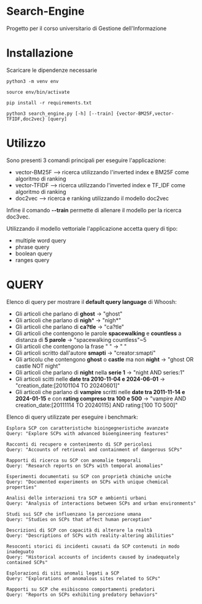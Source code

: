 # Search-Engine

Progetto per il corso universitario di Gestione dell'Informazione

# Installazione

Scaricare le dipendenze necessarie
    
    python3 -m venv env
    
    source env/bin/activate
    
    pip install -r requirements.txt
    
    python3 search_engine.py [-h] [--train] {vector-BM25F,vector-TFIDF,doc2vec} [query]

# Utilizzo
Sono presenti 3 comandi principali per eseguire l'applicazione:
* vector-BM25F --> ricerca utilizzando l'inverted index e BM25F come algoritmo di ranking
* vector-TFIDF --> ricerca utilizzando l'inverted index e TF_IDF come algoritmo di ranking
* doc2vec --> ricerca e ranking utilizzando il modello doc2vec

Infine il comando **--train** permette di allenare il modello per la ricerca doc3vec.
  
Utilizzando il modello vettoriale l'applicazione accetta query di tipo:
* multiple word query
* phrase query
* boolean query
* ranges query

# QUERY
Elenco di query per mostrare il **default query language** di Whoosh:
* Gli articoli che parlano di **ghost** -> "ghost"
* Gli articoli che parlano di **nigh*** -> "nigh*"
* Gli articoli che parlano di **ca?tle** -> "ca?tle"
* Gli articoli che contengono le parole **spacewalking** e **countless** a distanza di **5 parole** -> "spacewalking countless"~5
* Gli articoli che contengono la frase " " -> " "
* Gli articoli scritto dall'autore **smapti** -> "creator:smapti"
* Gli articolu che contengono **ghost** o **castle** ma non **night** -> "ghost OR castle NOT night"
* Gli articoli che parlano di **night** nella **serie 1** -> "night AND series:1"
* Gli articoli scitti nelle **date tra 2010-11-04 e 2024-06-01** -> "creation_date:[20101104 TO 20240601]"
* Gli articoli che parlano di **vampire** scritti nelle **date tra 2011-11-14 e 2024-01-15** e con **rating compreso tra 100 e 500** -> "vampire AND creation_date:[20111114 TO 20240115] AND rating:[100 TO 500]"

Elenco di query utilizzate per eseguire i benchmark:

    Esplora SCP con caratteristiche bioingegneristiche avanzate
    Query: "Explore SCPs with advanced bioengineering features"

    Racconti di recupero e contenimento di SCP pericolosi
    Query: "Accounts of retrieval and containment of dangerous SCPs"

    Rapporti di ricerca su SCP con anomalie temporali
    Query: "Research reports on SCPs with temporal anomalies"

    Esperimenti documentati su SCP con proprietà chimiche uniche
    Query: "Documented experiments on SCPs with unique chemical properties"

    Analisi delle interazioni tra SCP e ambienti urbani
    Query: "Analysis of interactions between SCPs and urban environments"

    Studi sui SCP che influenzano la percezione umana
    Query: "Studies on SCPs that affect human perception"

    Descrizioni di SCP con capacità di alterare la realtà
    Query: "Descriptions of SCPs with reality-altering abilities"

    Resoconti storici di incidenti causati da SCP contenuti in modo inadeguato
    Query: "Historical accounts of incidents caused by inadequately contained SCPs"

    Esplorazioni di siti anomali legati a SCP
    Query: "Explorations of anomalous sites related to SCPs"

    Rapporti su SCP che esibiscono comportamenti predatori
    Query: "Reports on SCPs exhibiting predatory behaviors"
